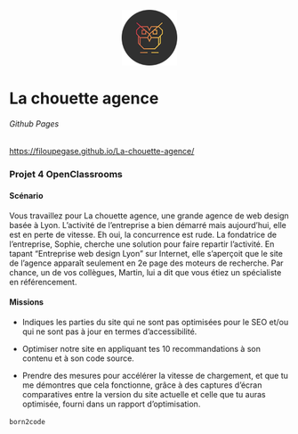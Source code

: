 <p align="center"><a href="https://filoupegase.github.io/La_chouette_agence/" target="_blank" rel="noopener noreferrer"><img width="100" src="img/logo.png" alt="La chouette agence logo"></a></p>

# La chouette agence

###### Github Pages

https://filoupegase.github.io/La-chouette-agence/

### Projet 4 OpenClassrooms

#### Scénario

Vous travaillez pour La chouette agence, une grande agence de web design basée à Lyon. L’activité de l’entreprise a bien démarré mais aujourd’hui, elle est en perte de vitesse. Eh oui, la concurrence est rude. La fondatrice de l’entreprise, Sophie, cherche une solution pour faire repartir l’activité. En tapant “Entreprise web design Lyon” sur Internet, elle s’aperçoit que le site de l’agence apparaît seulement en 2e page des moteurs de recherche. Par chance, un de vos collègues, Martin, lui a dit que vous étiez un spécialiste en référencement.

#### Missions

- Indiques les parties du site qui ne sont pas optimisées pour le SEO et/ou qui ne sont pas à jour en termes d’accessibilité.

- Optimiser notre site en appliquant tes 10 recommandations à son contenu et à son code source.

- Prendre des mesures pour accélérer la vitesse de chargement, et que tu me démontres que cela fonctionne, grâce à des captures d’écran comparatives entre la version du site actuelle et celle que tu auras optimisée, fourni dans un rapport d’optimisation.

`born2code`
